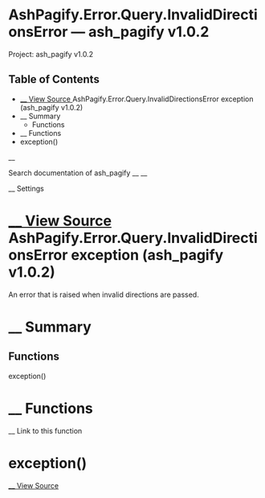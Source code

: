 # AshPagify.Error.Query.InvalidDirectionsError — ash_pagify v1.0.2

Project: ash_pagify v1.0.2

## Table of Contents

- [ __ View Source ](external_link) AshPagify.Error.Query.InvalidDirectionsError exception (ash_pagify v1.0.2)
- __ Summary
  - Functions
- __ Functions
- exception()

__

Search documentation of ash_pagify __ __

__ Settings

#  [ __ View Source ](external_link) AshPagify.Error.Query.InvalidDirectionsError exception (ash_pagify v1.0.2)

An error that is raised when invalid directions are passed.

#  __ Summary

##  Functions

exception()

#  __ Functions

__ Link to this function

# exception()

[ __ View Source ](external_link)
